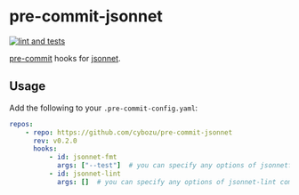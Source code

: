 # pre-commit-jsonnet
[![lint and tests](https://github.com/cybozu/pre-commit-jsonnet/actions/workflows/lint_and_tests.yml/badge.svg)](https://github.com/cybozu/pre-commit-jsonnet/actions/workflows/lint_and_tests.yml)

[pre-commit](https://pre-commit.com/) hooks for [jsonnet](https://jsonnet.org/).


## Usage

Add the following to your `.pre-commit-config.yaml`:

```yaml
repos:
    - repo: https://github.com/cybozu/pre-commit-jsonnet
      rev: v0.2.0
      hooks:
          - id: jsonnet-fmt
            args: ["--test"]  # you can specify any options of jsonnetfmt command
          - id: jsonnet-lint
            args: []  # you can specify any options of jsonnet-lint command
```
